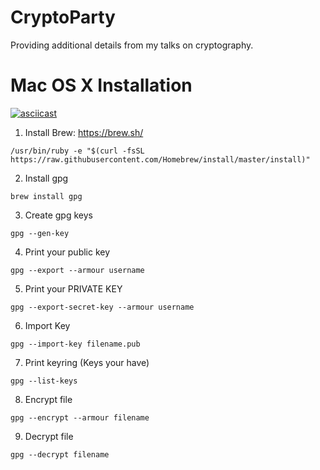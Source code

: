 # CryptoParty
Providing additional details from my talks on cryptography.

# Mac OS X Installation

[![asciicast](https://asciinema.org/a/eo3Vs5hzKAeRwoTZ2qXxMBlpc.png)](https://asciinema.org/a/eo3Vs5hzKAeRwoTZ2qXxMBlpc)

1. Install Brew: https://brew.sh/
```
/usr/bin/ruby -e "$(curl -fsSL https://raw.githubusercontent.com/Homebrew/install/master/install)"
```

2. Install gpg
```
brew install gpg
```

3. Create gpg keys
```
gpg --gen-key
```

4. Print your public key
```
gpg --export --armour username
```

5. Print your PRIVATE KEY
```
gpg --export-secret-key --armour username
```

6. Import Key
```
gpg --import-key filename.pub
```

7. Print keyring (Keys your have)
```
gpg --list-keys
```

8. Encrypt file
```
gpg --encrypt --armour filename
```
9. Decrypt file
```
gpg --decrypt filename
```

